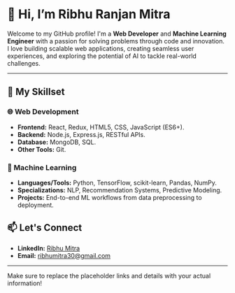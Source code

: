 # 👋 Hi, I’m Ribhu Ranjan Mitra 

Welcome to my GitHub profile! I'm a **Web Developer** and **Machine Learning Engineer** with a passion for solving problems through code and innovation. I love building scalable web applications, creating seamless user experiences, and exploring the potential of AI to tackle real-world challenges.  

---

## 🔧 My Skillset  

### 🌐 Web Development  
- **Frontend:** React, Redux, HTML5, CSS, JavaScript (ES6+).  
- **Backend:** Node.js, Express.js, RESTful APIs.  
- **Database:** MongoDB, SQL.  
- **Other Tools:** Git. 

### 🤖 Machine Learning  
- **Languages/Tools:** Python, TensorFlow, scikit-learn, Pandas, NumPy.  
- **Specializations:** NLP, Recommendation Systems, Predictive Modeling.  
- **Projects:** End-to-end ML workflows from data preprocessing to deployment.  


## 📫 Let's Connect  
- **LinkedIn:** [Ribhu Mitra](https://linkedin.com/in/ribhu-mitra-1443b51b7/)   
- **Email:** ribhumitra30@gmail.com 

---

Make sure to replace the placeholder links and details with your actual information!
